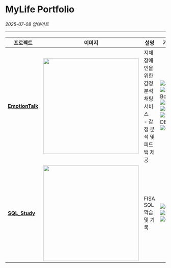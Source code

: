 # MyLife Portfolio
*2025-07-08 업데이트*

---

| 프로젝트 | 이미지 | 설명 | 기술스택 | 개발기간 |
|----------|--------|------|----------|----------|
| [**EmotionTalk**](https://github.com/EmotionTalk/BackEnd) | <img src="https://github.com/user-attachments/assets/bfc17a85-5b3a-4dfb-b909-de954ed88dfc" width="300"/> | 지체 장애인을 위한 감정 분석 채팅 서비스 <br> - 감정 분석 및 피드백 제공 | ![Java](https://img.shields.io/badge/Java-007396?style=flat-square&logo=openjdk&logoColor=white) ![Spring Boot](https://img.shields.io/badge/Spring_Boot-6DB33F?style=flat-square&logo=springboot&logoColor=white) ![React](https://img.shields.io/badge/React-61DAFB?style=flat-square&logo=react&logoColor=black) ![MySQL](https://img.shields.io/badge/MySQL-4479A1?style=flat-square&logo=mysql&logoColor=white) ![MongoDB](https://img.shields.io/badge/MongoDB-47A248?style=flat-square&logo=mongodb&logoColor=white) ![OpenAI](https://img.shields.io/badge/OpenAI-412991?style=flat-square&logo=openai&logoColor=white) | 2024.09 ~ 2024.11 |
| [**SQL_Study**](https://github.com/yunkihong-dev/SQL_Study.git) | <img src="https://github.com/user-attachments/assets/ded30fab-6749-4bbf-8a72-d0f98cba7096" width="300"/> | FISA SQL 학습 및 기록 | ![Oracle](https://img.shields.io/badge/Oracle-F80000?style=flat-square&logo=oracle&logoColor=white) ![SQL](https://img.shields.io/badge/SQL-4479A1?style=flat-square&logo=sqlite&logoColor=white) ![Git](https://img.shields.io/badge/Git-F05032?style=flat-square&logo=git&logoColor=white) | 2024.10 ~ 2025.01 |

